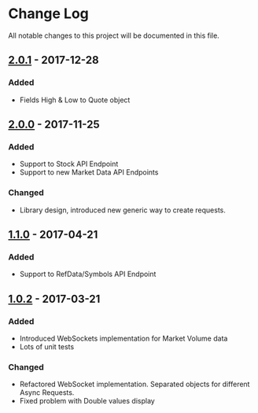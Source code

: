 # Change Log
All notable changes to this project will be documented in this file.

## [2.0.1] - 2017-12-28

### Added

- Fields High & Low to Quote object

## [2.0.0] - 2017-11-25

### Added

- Support to Stock API Endpoint
- Support to new Market Data API Endpoints

### Changed

- Library design, introduced new generic way to create requests. 

## [1.1.0] - 2017-04-21

### Added

- Support to RefData/Symbols API Endpoint

## [1.0.2] - 2017-03-21

### Added

- Introduced WebSockets implementation for Market Volume data
- Lots of unit tests

### Changed 

- Refactored WebSocket implementation. Separated objects for different Async Requests.
- Fixed problem with Double values display


[1.0.2]: https://github.com/WojciechZankowski/iextrading4j/compare/IT4J_RELEASE_1_0_1...IT4J_RELEASE_1_0_2
[1.1.0]: https://github.com/WojciechZankowski/iextrading4j/compare/IT4J_RELEASE_1_0_2...IT4J_RELEASE_1_1_0
[2.0.0]: https://github.com/WojciechZankowski/iextrading4j/compare/IT4J_RELEASE_1_1_0...IT4J_RELEASE_2_0_0
[2.0.1]: https://github.com/WojciechZankowski/iextrading4j/compare/IT4J_RELEASE_2_0_0...IT4J_RELEASE_2_0_1
